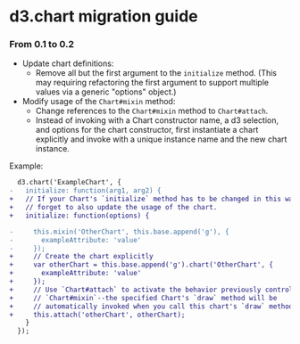 # d3.chart migration guide

### From 0.1 to 0.2

- Update chart definitions:
  - Remove all but the first argument to the `initialize` method. (This may
    requiring refactoring the first argument to support multiple values via a
    generic "options" object.)
- Modify usage of the `Chart#mixin` method:
  - Change references to the `Chart#mixin` method to `Chart#attach`.
  - Instead of invoking with a Chart constructor name, a d3 selection, and
    options for the chart constructor, first instantiate a chart explicitly and
    invoke with a unique instance name and the new chart instance.

Example:

```diff
  d3.chart('ExampleChart', {
-   initialize: function(arg1, arg2) {
+   // If your Chart's `initialize` method has to be changed in this way, don't
+   // forget to also update the usage of the chart.
+   initialize: function(options) {

-     this.mixin('OtherChart', this.base.append('g'), {
-       exampleAttribute: 'value'
-     });
+     // Create the chart explicitly
+     var otherChart = this.base.append('g').chart('OtherChart', {
+       exampleAttribute: 'value'
+     });
+     // Use `Chart#attach` to activate the behavior previously controlled via
+     // `Chart#mixin`--the specified Chart's `draw` method will be
+     // automatically invoked when you call this chart's `draw` method.
+     this.attach('otherChart', otherChart);
    }
  });
```
